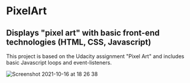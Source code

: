 # PixelArt
## Displays "pixel art" with basic front-end technologies (HTML, CSS, Javascript)

This project is based on the Udacity assignment "Pixel Art" and includes basic Javascript loops and event-listeners. 

![Screenshot 2021-10-16 at 18 26 38](https://user-images.githubusercontent.com/77973694/137595012-4888655c-bfc4-429d-b994-446f11be0215.png)
